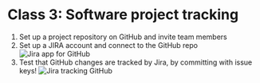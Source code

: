 # Class 3: Software project tracking

1. Set up a project repository on GitHub and invite team members
2. Set up a JIRA account and connect to the GitHub repo
![Jira app for GitHub](figures/Jira_GitHub_app.png) 
3. Test that GitHub changes are tracked by Jira, by committing with issue keys!
![Jira tracking GitHub](figures/Jira_GitHub_tracking.png)